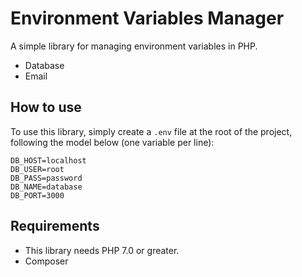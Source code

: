 # Environment Variables Manager

A simple library for managing environment variables in PHP.
    
- Database
- Email

## How to use

To use this library, simply create a `.env` file at the root of the project, following the model below (one variable per line):

```
DB_HOST=localhost
DB_USER=root
DB_PASS=password
DB_NAME=database
DB_PORT=3000
```

## Requirements

 - This library needs PHP 7.0 or greater.
 - Composer
